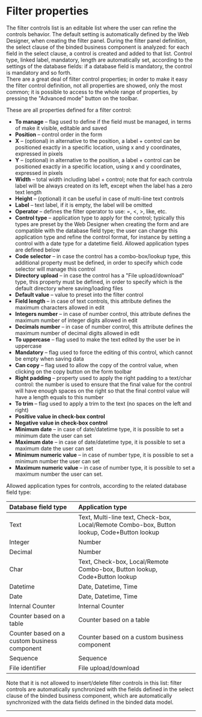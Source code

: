 # Filter properties

The filter controls list is an editable list where the user can refine the controls behavior. The default setting is automatically defined by the Web Designer, when creating the filter panel. During the filter panel definition, the select clause of the binded business component is analyzed: for each field in the select clause, a control is created and added to that list. Control type, linked label, mandatory, length are automatically set, according to the settings of the database fields: if a database field is mandatory, the control is mandatory and so forth.  
There are a great deal of filter control properties; in order to make it easy the filter control definition, not all properties are showed, only the most common; it is possible to access to the whole range of properties, by pressing the "Advanced mode" button on the toolbar.

These are all properties defined for a filter control:

* **To manage**  – flag used to define if the field must be managed, in terms of make it visible, editable and saved
* **Position**  – control order in the form
* **X**  – \(optional\) in alternative to the position, a label + control can be positioned exactly in a specific location, using x and y coordinates, expressed in pixels
* **Y**  – \(optional\) in alternative to the position, a label + control can be positioned exactly in a specific location, using x and y coordinates, expressed in pixels
* **Width**  – total width including label + control; note that for each controla label will be always created on its left, except when the label has a zero text length
* **Height**  – \(optional\) it can be useful in case of multi-line text controls
* **Label**  – text label, if it is empty, the label will be omitted
* **Operator**  – defines the filter operator to use: =, &lt;, &gt;, like, etc.
* **Control type**  – application type to apply for the control; typically this types are preset by the Web Designer when creating the form and are compatible with the database field type; the user can change this application type and refine the control format, for instance by setting a control with a date type for a datetime field. Allowed application types are defined below
* **Code selector**  – in case the control has a combo-box/lookup type, this additional property must be defined, in order to specify which code selector will manage this control
* **Directory upload**  – in case the control has a "File upload/download" type, this property must be defined, in order to specify which is the default directory where saving/loading files
* **Default value**  – value to preset into the filter control
* **Field length**  – in case of text controls, this attribute defines the maximum characters allowed in edit
* **Integers number**  – in case of number control, this attribute defines the maximum number of integer digits allowed in edit
* **Decimals number**  – in case of number control, this attribute defines the maximum number of decimal digits allowed in edit
* **To uppercase**  – flag used to make the text edited by the user be in uppercase
* **Mandatory**  – flag used to force the editing of this control, which cannot be empty when saving data
* **Can copy**  – flag used to allow the copy of the control value, when clicking on the copy button on the form toolbar
* **Right padding**  – property used to apply the right padding to a text/char control: the number is used to ensure that the final value for the control will have enough spaces on the right so that the final control value will have a length equals to this number
* **To trim**  – flag used to apply a trim to the text \(no spaces on the left and right\)
* **Positive value in check-box control** 
* **Negative value in check-box control** 
* **Minimum date**  – in case of date/datetime type, it is possible to set a minimum date the user can set
* **Maximum date**  – in case of date/datetime type, it is possible to set a maximum date the user can set
* **Minimum numeric value**  – in case of number type, it is possible to set a minimum number the user can set
* **Maximum numeric value**  – in case of number type, it is possible to set a maximum number the user can set.

Allowed application types for controls, according to the related database field type:

| Database field type | Application type |
| :--- | :--- |
| Text | Text, Multi-line text, Check-box, Local/Remote Combo-box, Button lookup, Code+Button lookup |
| Integer | Number |
| Decimal | Number |
| Char | Text, Check-box, Local/Remote Combo-box, Button lookup, Code+Button lookup |
| Datetime | Date, Datetime, Time |
| Date | Date, Datetime, Time |
| Internal Counter | Internal Counter |
| Counter based on a table | Counter based on a table |
| Counter based on a custom business component | Counter based on a custom business component |
| Sequence | Sequence |
| File identifier | File upload/download |

Note that it is not allowed to insert/delete filter controls in this list: filter controls are automatically synchronized with the fields defined in the select clause of the binded business component, which are automatically synchronized with the data fields defined in the binded data model.

---



